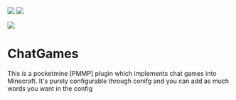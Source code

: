<a href="https://poggit.pmmp.io/p/ChatGames"><img src="https://poggit.pmmp.io/shield.api/ChatGames"></a>
[![](https://poggit.pmmp.io/shield.api/ChatGames)](https://poggit.pmmp.io/p/ChatGames)

<a href="https://poggit.pmmp.io/p/ChatGames"><img src="https://poggit.pmmp.io/shield.state/ChatGames"></a>

# ChatGames
This is a pocketmine [PMMP] plugin which implements chat games into Minecraft. It's purely configurable through conifg and you can add as much words you want in the config
